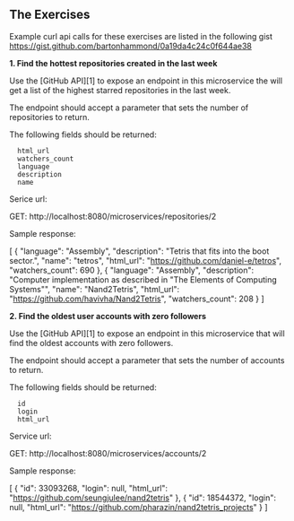 ## The Exercises

Example curl api calls for these exercises are listed in the following gist https://gist.github.com/bartonhammond/0a19da4c24c0f644ae38

**1. Find the hottest repositories created in the last week**

Use the [GitHub API][1] to expose an endpoint in this microservice the will get a list of the
highest starred repositories in the last week.

The endpoint should accept a parameter that sets the number of repositories to return.

The following fields should be returned:

      html_url
      watchers_count
      language
      description
      name
 Serice url:
 
 GET: http://localhost:8080/microservices/repositories/2
 
 Sample response:
 
[
    {
        "language": "Assembly",
        "description": "Tetris that fits into the boot sector.",
        "name": "tetros",
        "html_url": "https://github.com/daniel-e/tetros",
        "watchers_count": 690
    },
    {
        "language": "Assembly",
        "description": "Computer implementation as described in \"The Elements of Computing Systems\"",
        "name": "Nand2Tetris",
        "html_url": "https://github.com/havivha/Nand2Tetris",
        "watchers_count": 208
    }
]

**2. Find the oldest user accounts with zero followers**

Use the [GitHub API][1] to expose an endpoint in this microservice that will find the oldest
accounts with zero followers.

The endpoint should accept a parameter that sets the number of accounts to return.

The following fields should be returned:

      id
      login
      html_url

 Service url:
 
 GET: http://localhost:8080/microservices/accounts/2
 
 Sample response:
 
 [
    {
        "id": 33093268,
        "login": null,
        "html_url": "https://github.com/seungjulee/nand2tetris"
    },
    {
        "id": 18544372,
        "login": null,
        "html_url": "https://github.com/pharazin/nand2tetris_projects"
    }
  ]
